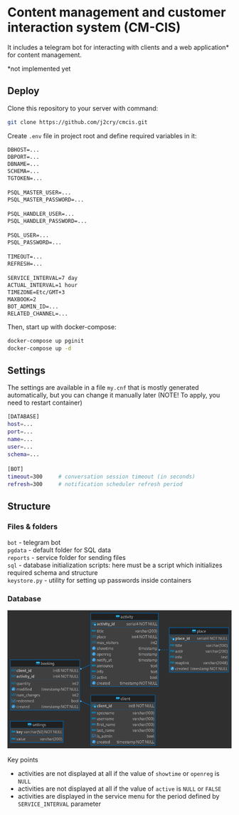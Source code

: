 # Сontent management and customer interaction system (CM-CIS)
It includes a telegram bot for interacting with clients and a web application* for content management.

*not implemented yet

## Deploy
Clone this repository to your server with command:
```bash
git clone https://github.com/j2cry/cmcis.git
```

Create `.env` file in project root and define required variables in it:
```
DBHOST=...
DBPORT=...
DBNAME=...
SCHEMA=...
TGTOKEN=...

PSQL_MASTER_USER=...
PSQL_MASTER_PASSWORD=...

PSQL_HANDLER_USER=...
PSQL_HANDLER_PASSWORD=...

PSQL_USER=...
PSQL_PASSWORD=...

TIMEOUT=...
REFRESH=...

SERVICE_INTERVAL=7 day
ACTUAL_INTERVAL=1 hour
TIMEZONE=Etc/GMT+3
MAXBOOK=2
BOT_ADMIN_ID=...
RELATED_CHANNEL=...
```

Then, start up with docker-compose:
```bash
docker-compose up pginit
docker-compose up -d
```

## Settings
The settings are available in a file `my.cnf` that is mostly generated automatically, but you can change it manually later (NOTE! To apply, you need to restart container)
```bash
[DATABASE]
host=...
port=...
name=...
user=...
schema=...

[BOT]
timeout=300     # conversation session timeout (in seconds)
refresh=300     # notification scheduler refresh period
```



## Structure
### Files & folders
`bot` - telegram bot<br>
`pgdata` - default folder for SQL data<br>
`reports` - service folder for sending files<br>
`sql` - database initialization scripts: here must be a script which initializes required schema and structure<br>
`keystore.py` - utility for setting up passwords inside containers<br>


### Database
<img src="sql/cmcis-erd.png" alt="Look for ERD if `sql` folder">

Key points
* activities are not displayed at all if the value of `showtime` or `openreg` is `NULL`
* activities are not displayed at all if the value of `active` is `NULL` or `FALSE`
* activities are displayed in the service menu for the period defined by `SERVICE_INTERVAL` parameter